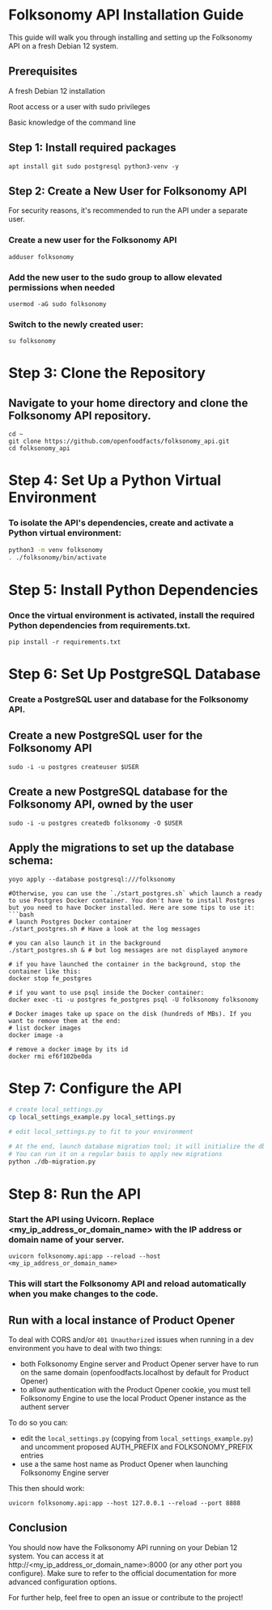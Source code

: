 # Folksonomy API Installation Guide
  This guide will walk you through installing and setting up the Folksonomy API on a fresh Debian 12 system.

 ## Prerequisites
 A fresh Debian 12 installation

 Root access or a user with sudo privileges

 Basic knowledge of the command line

## Step 1: Install required packages

```apt install git sudo postgresql python3-venv -y```


## Step 2: Create a New User for Folksonomy API
For security reasons, it's recommended to run the API under a separate user.

### Create a new user for the Folksonomy API
   ```adduser folksonomy```

### Add the new user to the sudo group to allow elevated permissions when needed
```usermod -aG sudo folksonomy```

### Switch to the newly created user:
```su folksonomy```

# Step 3: Clone the Repository
## Navigate to your home directory and clone the Folksonomy API repository.

```
cd ~
git clone https://github.com/openfoodfacts/folksonomy_api.git
cd folksonomy_api
```

# Step 4: Set Up a Python Virtual Environment
### To isolate the API's dependencies, create and activate a Python virtual environment:

```bash
python3 -m venv folksonomy
. ./folksonomy/bin/activate
```

# Step 5: Install Python Dependencies
### Once the virtual environment is activated, install the required Python dependencies from requirements.txt.

```pip install -r requirements.txt```

# Step 6: Set Up PostgreSQL Database
### Create a PostgreSQL user and database for the Folksonomy API.

## Create a new PostgreSQL user for the Folksonomy API
```sudo -i -u postgres createuser $USER```

## Create a new PostgreSQL database for the Folksonomy API, owned by the user
```sudo -i -u postgres createdb folksonomy -O $USER```

## Apply the migrations to set up the database schema:
```yoyo apply --database postgresql:///folksonomy```

```
#Otherwise, you can use the `./start_postgres.sh` which launch a ready to use Postgres Docker container. You don't have to install Postgres but you need to have Docker installed. Here are some tips to use it:
```bash
# launch Postgres Docker container
./start_postgres.sh # Have a look at the log messages

# you can also launch it in the background
./start_postgres.sh & # but log messages are not displayed anymore

# if you have launched the container in the background, stop the container like this:
docker stop fe_postgres

# if you want to use psql inside the Docker container:
docker exec -ti -u postgres fe_postgres psql -U folksonomy folksonomy

# Docker images take up space on the disk (hundreds of MBs). If you want to remove them at the end:
# list docker images
docker image -a

# remove a docker image by its id
docker rmi ef6f102be0da
```

# Step 7: Configure the API

```bash
# create local_settings.py
cp local_settings_example.py local_settings.py

# edit local_settings.py to fit to your environment

# At the end, launch database migration tool; it will initialize the db and/or update the database if there are migrations to apply
# You can run it on a regular basis to apply new migrations
python ./db-migration.py
```

# Step 8: Run the API
### Start the API using Uvicorn. Replace <my_ip_address_or_domain_name> with the IP address or domain name of your server.

```uvicorn folksonomy.api:app --reload --host <my_ip_address_or_domain_name>```

### This will start the Folksonomy API and reload automatically when you make changes to the code.

## Run with a local instance of Product Opener

To deal with CORS and/or `401 Unauthorized` issues when running in a dev environment you have to deal with two things:

* both Folksonomy Engine server and Product Opener server have to run on the same domain (openfoodfacts.localhost by default for Product Opener)
* to allow authentication with the Product Opener cookie, you must tell Folksonomy Engine to use the local Product Opener instance as the authent server

To do so you can:
* edit the `local_settings.py` (copying from `local_settings_example.py`) and uncomment proposed AUTH_PREFIX and FOLKSONOMY_PREFIX entries
* use a the same host name as Product Opener when launching Folksonomy Engine server

This then should work:
```
uvicorn folksonomy.api:app --host 127.0.0.1 --reload --port 8888
```

## Conclusion
You should now have the Folksonomy API running on your Debian 12 system. You can access it at http://<my_ip_address_or_domain_name>:8000 (or any other port you configure). Make sure to refer to the official documentation for more advanced configuration options.

For further help, feel free to open an issue or contribute to the project!